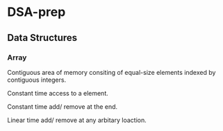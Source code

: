 # DSA-prep

## Data Structures

### Array

Contiguous area of memory consiting of equal-size elements indexed by contiguous integers.

Constant time access to a element.

Constant time add/ remove at the end.

Linear time add/ remove at any arbitary loaction.
